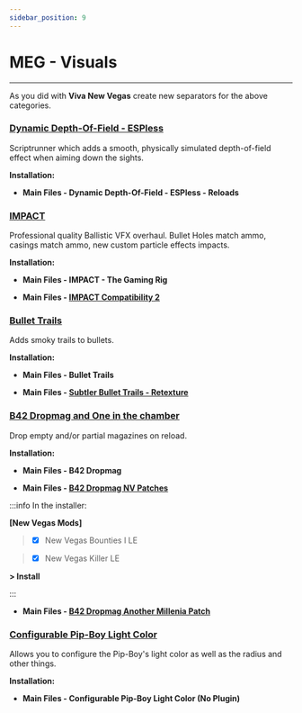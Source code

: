 ```yaml
---
sidebar_position: 9
---
```


# MEG - Visuals

---

As you did with **Viva New Vegas** create new separators for the above categories.

### [Dynamic Depth-Of-Field - ESPless](https://www.nexusmods.com/newvegas/mods/83796)

Scriptrunner which adds a smooth, physically simulated depth-of-field effect when aiming down the sights. 

**Installation:**

- **Main Files - Dynamic Depth-Of-Field - ESPless - Reloads**


### [IMPACT](https://www.nexusmods.com/newvegas/mods/57113)

Professional quality Ballistic VFX overhaul. Bullet Holes match ammo, casings match ammo, new custom particle effects impacts.

**Installation:**

- **Main Files - IMPACT - The Gaming Rig**

- **Main Files - [IMPACT Compatibility 2](https://www.nexusmods.com/newvegas/mods/62050?tab=files)**


### [Bullet Trails](https://www.nexusmods.com/newvegas/mods/75122)

Adds smoky trails to bullets.

**Installation:**

- **Main Files - Bullet Trails**

- **Main Files - [Subtler Bullet Trails - Retexture ](https://www.nexusmods.com/newvegas/mods/82380?tab=files)**


### [B42 Dropmag and One in the chamber](https://www.nexusmods.com/newvegas/mods/75461)

Drop empty and/or partial magazines on reload.

**Installation:**

- **Main Files - B42 Dropmag**

- **Main Files - [B42 Dropmag NV Patches](https://www.nexusmods.com/newvegas/mods/79039?tab=files)**

:::info In the installer:

**[New Vegas Mods]**

> - [x] New Vegas Bounties I LE

> - [x] New Vegas Killer LE

**> Install**

:::

- **Main Files - [B42 Dropmag Another Millenia Patch](https://www.nexusmods.com/newvegas/mods/79678?tab=files)**


### [Configurable Pip-Boy Light Color](https://www.nexusmods.com/newvegas/mods/73792)

Allows you to configure the Pip-Boy's light color as well as the radius and other things.

**Installation:**

- **Main Files - Configurable Pip-Boy Light Color (No Plugin)**
